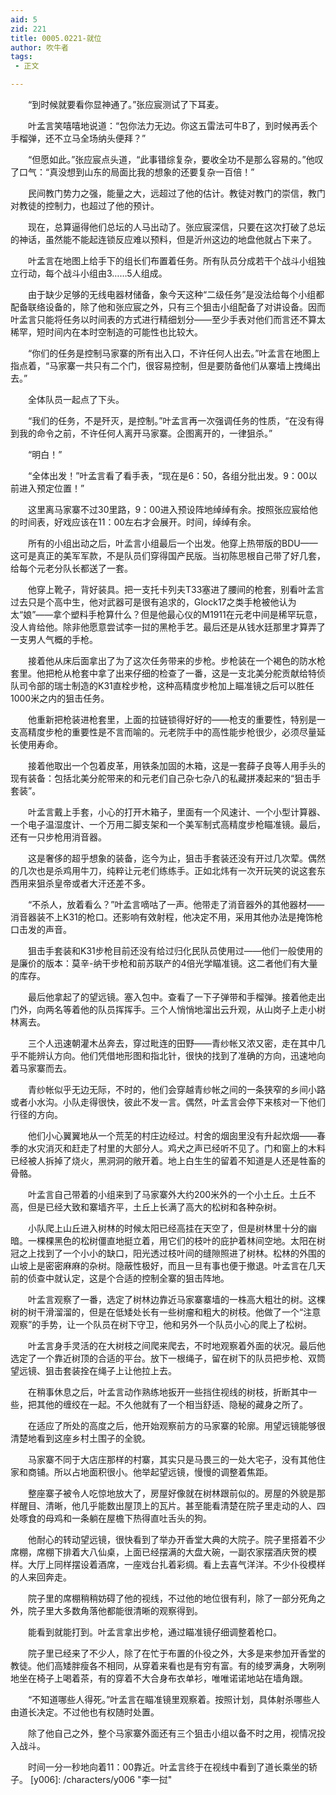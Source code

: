 ```yaml
---
aid: 5
zid: 221
title: 0005.0221-就位
author: 吹牛者
tags: 
 - 正文

---
```




　　“到时候就要看你显神通了。”张应宸测试了下耳麦。

　　叶孟言笑嘻嘻地说道：“包你法力无边。你这五雷法可牛B了，到时候再丢个手榴弹，还不立马全场纳头便拜？”

　　“但愿如此。”张应宸点头道，“此事错综复杂，要收全功不是那么容易的。”他叹了口气：“真没想到山东的局面比我的想象的还要复杂一百倍！”

　　民间教门势力之强，能量之大，远超过了他的估计。教徒对教门的崇信，教门对教徒的控制力，也超过了他的预计。

　　现在，总算逼得他们总坛的人马出动了。张应宸深信，只要在这次打破了总坛的神话，虽然能不能起连锁反应难以预料，但是沂州这边的地盘他就占下来了。

　　叶孟言在地图上给手下的组长们布置着任务。所有队员分成若干个战斗小组独立行动，每个战斗小组由3……5人组成。

　　由于缺少足够的无线电器材储备，象今天这种“二级任务”是没法给每个小组都配备联络设备的，除了他和张应宸之外，只有三个狙击小组配备了对讲设备。因而叶孟言只能将任务以时间表的方式进行精细划分——至少手表对他们而言还不算太稀罕，短时间内在本时空制造的可能性也比较大。

　　“你们的任务是控制马家寨的所有出入口，不许任何人出去。”叶孟言在地图上指点着，“马家寨一共只有二个门，很容易控制，但是要防备他们从寨墙上拽绳出去。”

　　全体队员一起点了下头。

　　“我们的任务，不是歼灭，是控制。”叶孟言再一次强调任务的性质，“在没有得到我的命令之前，不许任何人离开马家寨。企图离开的，一律狙杀。”

　　“明白！”

　　“全体出发！”叶孟言看了看手表，“现在是6：50，各组分批出发。9：00以前进入预定位置！”

　　这里离马家寨不过30里路，9：00进入预设阵地绰绰有余。按照张应宸给他的时间表，好戏应该在11：00左右才会展开。时间，绰绰有余。

　　所有的小组出动之后，叶孟言小组最后一个出发。他穿上热带版的BDU——这可是真正的美军军款，不是队员们穿得国产民版。当初陈思根自己带了好几套，给每个元老分队长都送了一套。

　　他穿上靴子，背好装具。把一支托卡列夫T33塞进了腰间的枪套，别看叶孟言过去只是个高中生，他对武器可是很有追求的，Glock17之类手枪被他认为太“娘”——拿个塑料手枪算什么？但是他最心仪的M1911在元老中间是稀罕玩意，没人肯给他。除非他愿意尝试李一挝的黑枪手艺。最后还是从钱水廷那里才算弄了一支男人气概的手枪。

　　接着他从床后面拿出了为了这次任务带来的步枪。步枪装在一个褐色的防水枪套里。他把枪从枪套中拿了出来仔细的检查了一番，这是一支北美分舵贡献给特侦队司令部的瑞士制造的K31直栓步枪，这种高精度步枪加上瞄准镜之后可以胜任1000米之内的狙击任务。

　　他重新把枪装进枪套里，上面的拉链锁得好好的——枪支的重要性，特别是一支高精度步枪的重要性是不言而喻的。元老院手中的高性能步枪很少，必须尽量延长使用寿命。

　　接着他取出一个包着皮革，用铁条加固的木箱，这是一套薛子良等人用手头的现有装备：包括北美分舵带来的和元老们自己杂七杂八的私藏拼凑起来的“狙击手套装”。

　　叶孟言戴上手套，小心的打开木箱子，里面有一个风速计、一个小型计算器、一个电子温湿度计、一个万用二脚支架和一个美军制式高精度步枪瞄准镜。最后，还有一只步枪用消音器。

　　这是奢侈的超乎想象的装备，迄今为止，狙击手套装还没有开过几次荤。偶然的几次也是杀鸡用牛刀，纯粹让元老们练练手。正如北炜有一次开玩笑的说这套东西用来狙杀皇帝或者大汗还差不多。

　　“不杀人，放着看么？”叶孟言嘀咕了一声。他带走了消音器外的其他器材——消音器装不上K31的枪口。还影响有效射程，他决定不用，采用其他办法是掩饰枪口击发的声音。

　　狙击手套装和K31步枪目前还没有给过归化民队员使用过——他们一般使用的是廉价的版本：莫辛-纳干步枪和前苏联产的4倍光学瞄准镜。这二者他们有大量的库存。

　　最后他拿起了的望远镜。塞入包中。查看了一下子弹带和手榴弹。接着他走出门外，向两名等着他的队员挥挥手。三个人悄悄地溜出云升观，从山岗子上走小树林离去。

　　三个人迅速朝灌木丛奔去，穿过毗连的田野——青纱帐又浓又密，走在其中几乎不能辨认方向。他们凭借地形图和指北针，很快的找到了准确的方向，迅速地向着马家寨而去。

　　青纱帐似乎无边无际，不时的，他们会穿越青纱帐之间的一条狭窄的乡间小路或者小水沟。小队走得很快，彼此不发一言。偶然，叶孟言会停下来核对一下他们行径的方向。

　　他们小心翼翼地从一个荒芜的村庄边经过。村舍的烟囱里没有升起炊烟——春季的水灾消灭和赶走了村里的大部分人。鸡犬之声已经听不见了。门和窗上的木料已经被人拆掉了烧火，黑洞洞的敞开着。地上白生生的留着不知道是人还是牲畜的骨骼。

　　叶孟言自己带着的小组来到了马家寨外大约200米外的一个小土丘。土丘不高，但是已经大致和寨墙齐平，土丘上长满了高大的松树和各种杂树。

　　小队爬上山丘进入树林的时候太阳已经高挂在天空了，但是树林里十分的幽暗。一棵棵黑色的松树僵直地挺立着，用它们的枝叶的庇护着林间空地。太阳在树冠之上找到了一个小小的缺口，阳光透过枝叶间的缝隙照进了树林。松林的外围的山坡上是密密麻麻的杂树。隐蔽性极好，而且一旦有事也便于撤退。叶孟言在几天前的侦查中就认定，这是个合适的控制全寨的狙击阵地。

　　叶孟言观察了一番，选定了树林边靠近马家寨寨墙的一株高大粗壮的树。这棵树的树干滑溜溜的，但是在低矮处长有一些树瘤和粗大的树枝。他做了一个“注意观察”的手势，让一个队员在树下守卫，他和另外一个队员小心的爬上了松树。

　　叶孟言身手灵活的在大树枝之间爬来爬去，不时地观察着外面的状况。最后他选定了一个靠近树顶的合适的平台。放下一根绳子，留在树下的队员把步枪、双筒望远镜、狙击套装拴在绳子上让他拉上去。

　　在稍事休息之后，叶孟言动作熟练地扳开一些挡住视线的树枝，折断其中一些，把其他的缠绞在一起。不久他就有了一个相当舒适、隐秘的藏身之所了。

　　在适应了所处的高度之后，他开始观察前方的马家寨的轮廓。用望远镜能够很清楚地看到这座乡村土围子的全貌。

　　马家寨不同于大店庄那样的村寨，其实只是马畏三的一处大宅子，没有其他住家和商铺。所以占地面积很小。他举起望远镜，慢慢的调整着焦距。

　　整座寨子被令人吃惊地放大了，房屋好像就在树林跟前似的。房屋的外貌是那样醒目、清晰，他几乎能数出屋顶上的瓦片。甚至能看清楚在院子里走动的人、四处啄食的母鸡和一条躺在屋檐下热得直吐舌头的狗。

　　他耐心的转动望远镜，很快看到了举办开香堂大典的大院子。院子里搭着不少席棚，席棚下排着大八仙桌，上面已经摆满的大盘大碗，一副农家摆酒庆贺的模样。大厅上同样摆设着酒席，一座戏台扎着彩绸。看上去喜气洋洋。不少仆役模样的人来回奔走。

　　院子里的席棚稍稍妨碍了他的视线，不过他的地位很有利，除了一部分死角之外，院子里大多数角落他都能很清晰的观察得到。

　　能看到就能打到。叶孟言拿出步枪，通过瞄准镜仔细调整着枪口。

　　院子里已经来了不少人，除了在忙于布置的仆役之外，大多是来参加开香堂的教徒。他们高矮胖瘦各不相同，从穿着来看也是有穷有富。有的绫罗满身，大咧咧地坐在椅子上喝着茶，有的穿着不大合身布衣单衫，唯唯诺诺地站在墙角跟。

　　“不知道哪些人得死。”叶孟言在瞄准镜里观察着。按照计划，具体射杀哪些人由道长决定。不过他也有权随时处置。

　　除了他自己之外，整个马家寨外面还有三个狙击小组以备不时之用，视情况投入战斗。

　　时间一分一秒地向着11：00靠近。叶孟言终于在视线中看到了道长乘坐的轿子。
[y006]: /characters/y006 "李一挝"


